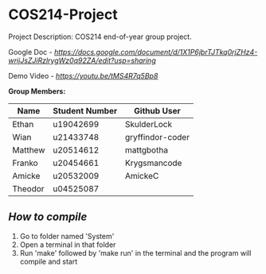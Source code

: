 # COS214-Project

Project Description:
COS214 end-of-year group project.

Google Doc - *https://docs.google.com/document/d/1X1P6jbrTJTkq0rjZHz4-wrijJsZJiRzlrygWz0q92ZA/edit?usp=sharing*

Demo Video - *https://youtu.be/tMS4R7q5Bp8*


**Group Members:**

|Name|Student Number|Github User|
|----|--------------|-----------|
|Ethan|u19042699|SkulderLock|
|Wian|u21433748|gryffindor-coder|
|Matthew|u20514612|mattgbotha|
|Franko|u20454661|Krygsmancode|
|Amicke|u20532009|AmickeC|
|Theodor|u04525087||


## *How to compile*
1. Go to folder named 'System'
2. Open a terminal in that folder
3. Run 'make' followed by 'make run' in the terminal and the program will compile and start
